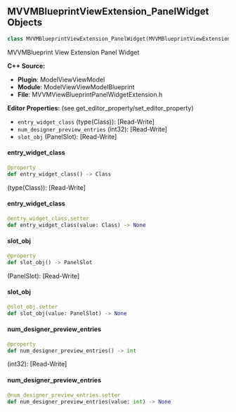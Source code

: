 ## MVVMBlueprintViewExtension_PanelWidget Objects

```python
class MVVMBlueprintViewExtension_PanelWidget(MVVMBlueprintViewExtension)
```

MVVMBlueprint View Extension Panel Widget

**C++ Source:**

- **Plugin**: ModelViewViewModel
- **Module**: ModelViewViewModelBlueprint
- **File**: MVVMViewBlueprintPanelWidgetExtension.h

**Editor Properties:** (see get_editor_property/set_editor_property)

- ``entry_widget_class`` (type(Class)):  [Read-Write]
- ``num_designer_preview_entries`` (int32):  [Read-Write]
- ``slot_obj`` (PanelSlot):  [Read-Write]

<a id="unreal.MVVMBlueprintViewExtension_PanelWidget.entry_widget_class"></a>

#### entry_widget_class

```python
@property
def entry_widget_class() -> Class
```

(type(Class)):  [Read-Write]

<a id="unreal.MVVMBlueprintViewExtension_PanelWidget.entry_widget_class"></a>

#### entry_widget_class

```python
@entry_widget_class.setter
def entry_widget_class(value: Class) -> None
```

<a id="unreal.MVVMBlueprintViewExtension_PanelWidget.slot_obj"></a>

#### slot_obj

```python
@property
def slot_obj() -> PanelSlot
```

(PanelSlot):  [Read-Write]

<a id="unreal.MVVMBlueprintViewExtension_PanelWidget.slot_obj"></a>

#### slot_obj

```python
@slot_obj.setter
def slot_obj(value: PanelSlot) -> None
```

<a id="unreal.MVVMBlueprintViewExtension_PanelWidget.num_designer_preview_entries"></a>

#### num_designer_preview_entries

```python
@property
def num_designer_preview_entries() -> int
```

(int32):  [Read-Write]

<a id="unreal.MVVMBlueprintViewExtension_PanelWidget.num_designer_preview_entries"></a>

#### num_designer_preview_entries

```python
@num_designer_preview_entries.setter
def num_designer_preview_entries(value: int) -> None
```

<a id="unreal.MVVMEditorSubsystem"></a>